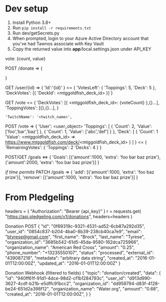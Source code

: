 # Dev setup

1. Install Python 3.8+ 
1. Run `pip install -r requirements.txt`
1. Run dev/getSecrets.py
1. When prompted, login to your Azure Active Directory account that you've had Tawnos associate with Key Vault
1. Copy the returned value into __app__/local.settings.json under API_KEY

vote: {count, value}

POST /donate
=>
{

}

GET /user/{id}
=>
{
    'Id':'{id}'
}
<=
{
    'VotesLeft': {
        'Toppings': 5,
        'Deck': 5
    },
    'DeckVotes': [{
        'DeckId': <mtggoldfish_deck_id>
    }]
}

GET /vote
<=
{
    'DeckVotes': [{ <mtggoldfish_deck_id>: {voteCount} },{}...],
    'ToppingVotes': [{},{}...],
}


    'TwitchName': '<twitch_name>',

POST /vote
=>
{
    'User': <user_object>
    'Toppings': [
        {
            'Count': 2,
            'Value': ['foo','bar','baz']
        },
        {
            'Count': 1,
            'Value': ['abc','def']
        }
    },
    'Deck': [
        {
            'Count': 1
            'Value': <mtggoldfish_deck_id> => https://www.mtggoldfish.com/deck/<mtggoldfish_deck_id>
        }
    ]
}
<=
{
    'RemainingVotes': {
        'Toppings': 2
        'Decks': 4
    }
}

POST/GET /goals
<=>
{
    'Goals': [{'amount':1000, 'extra': 'foo bar baz prize'}, {'amount':2000, 'extra': 'foo bar baz prize'}]
}

_if time permits_
PATCH /goals
=>
{
    'add': [{'amount':1000, 'extra': 'foo baz prize'}],
    'remove': [{'amount':1000, 'extra': 'foo bar baz prize'}]
}



# From Pledgeling
headers = { "Authorization": "Bearer {api_key}" }
r = requests.get(
  "https://api.pledgeling.com/v1/donations",
  headers=headers
  )

Donation POST
{
  "id": "0f69319c-9321-4531-ad52-6cb87a292d35",
  "user_id": "0854c837-b204-4ba0-8b39-238cb40ca7e9",
  "email": "btyrese@gmail.com",
  "first_name": "Brock",
  "last_name": "Tyrese",
  "organization_id": "3685b542-61d5-45da-9580-162dca725966",
  "organization_name": "American Red Cross",
  "amount": "0.25",
  "phone_number": "+13235550107",
  "status": "processed",
  "external_id": "439087218",
  "metadata": "arbitrary data string",
  "created_at": "2016-01-01T12:00:00Z",
  "updated_at": "2016-01-01T12:00:00Z"
}

Donation Webhook (filtered to fields)
{
  "topic": "donation/created",
  "data":  {
    "id": "940ff61f-91d1-4dce-98d2-cf1b1284793c",
    "user_id": "d913d990-3627-4cdf-b21b-e5dffc91bcc2",
    "organization_id": "dd959794-d83f-4128-be24-651d2a398f12",
    "organization_name": "Water.org",
    "amount": "0.68",
    "created_at": "2016-01-01T12:00:00Z",
  }
}
